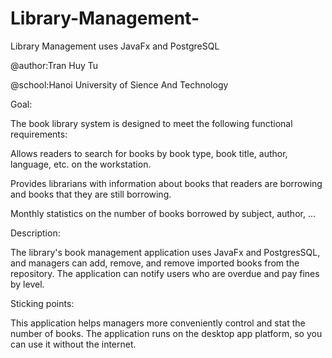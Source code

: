 # Library-Management-
Library Management uses JavaFx and PostgreSQL

@author:Tran Huy Tu

@school:Hanoi University of Sience And Technology

Goal:

The book library system is designed to meet the following functional requirements:

Allows readers to search for books by book type, book title, author, language, etc. on the workstation.

Provides librarians with information about books that readers are borrowing and books that they are still borrowing.

Monthly statistics on the number of books borrowed by subject, author, ...

Description:

The library's book management application uses JavaFx and PostgresSQL, and managers can add, remove, and remove imported books from the repository. The application can notify users who are overdue and pay fines by level.

Sticking points:

This application helps managers more conveniently control and stat the number of books. The application runs on the desktop app platform, so you can use it without the internet.

